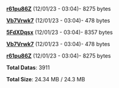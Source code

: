 [**r61pu86Z**](/data/r61pu86Z.txt) (12/01/23 - 03:04)- 8275 bytes

[**Vb7Vrwk7**](/data/Vb7Vrwk7.txt) (12/01/23 - 03:04)- 478 bytes

[**5FdXDqsx**](/data/5FdXDqsx.txt) (12/01/23 - 03:04)- 8357 bytes

[**Vb7Vrwk7**](/data/Vb7Vrwk7.txt) (12/01/23 - 03:04)- 478 bytes

[**r61pu86Z**](/data/r61pu86Z.txt) (12/01/23 - 03:04)- 8275 bytes

**Total Datas**: 3911

**Total Size**: 24.34 MB / 24.3 MB